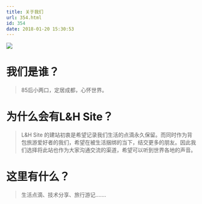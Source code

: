 ```yaml
---
title: 关于我们
url: 354.html
id: 354
date: 2018-01-20 15:30:53
---
```


![](http://pic.l2h.site/Theme-Pic-4-300x199.jpg)

我们是谁？
=====

> 85后小两口，定居成都，心怀世界。

为什么会有L&H Site？
==============

> L&H Site 的建站初衷是希望记录我们生活的点滴永久保留。而同时作为背包旅游爱好者的我们，希望在被生活捆绑的当下，结交更多的朋友。因此我们选择将此站也作为大家沟通交流的渠道，希望可以听到世界各地的声音。

这里有什么？
======

> 生活点滴、技术分享、旅行游记.......
